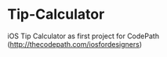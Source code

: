 Tip-Calculator
==============

iOS Tip Calculator as first project for CodePath (http://thecodepath.com/iosfordesigners)

